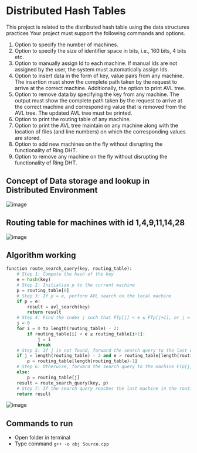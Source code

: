 # Distributed Hash Tables

This project is related to the distributed hash table using the data structures practices 
Your project must support the following commands and options.
1. Option to specify the number of machines.
2. Option to specify the size of identifier space in bits, i.e., 160 bits, 4 bits etc.
3. Option to manually assign Id to each machine. If manual Ids are not assigned by the user, the
system must automatically assign Ids.
4. Option to insert data in the form of key, value pairs from any machine. The insertion must show the
complete path taken by the request to arrive at the correct machine. Additionally, the option to print
AVL tree.
5. Option to remove data by specifying the key from any machine. The output must show the
complete path taken by the request to arrive at the correct machine and corresponding value that is
removed from the AVL tree. The updated AVL tree must be printed.
6. Option to print the routing table of any machine.
7. Option to print the AVL tree maintain on any machine along with the location of files (and line
numbers) on which the corresponding values are stored.
8. Option to add new machines on the fly without disrupting the functionality of Ring DHT.
9. Option to remove any machine on the fly without disrupting the functionality of Ring DHT.

## Concept of Data storage and lookup in Distributed Environment
![image](https://user-images.githubusercontent.com/63167737/235335963-3818a75e-8f5a-4856-abd4-19b3c9355e36.png)
## Routing table for machines with id 1,4,9,11,14,28
![image](https://user-images.githubusercontent.com/63167737/235336059-937841bf-1fef-4262-8c72-a84828d594f0.png)
## Algorithm working

```python
function route_search_query(key, routing_table):
    # Step 1: Compute the hash of the key
    e = hash(key)
    # Step 2: Initialize p to the current machine
    p = routing_table[0]
    # Step 3: If p = e, perform AVL search on the local machine
    if p = e:
        result = avl_search(key)
        return result
    # Step 4: Find the index j such that FTp[j] < e ≤ FTp[j+1], or j = 0 if e ≤ FTp[1]
    j = 0
    for i = 0 to length(routing_table) - 2:
        if routing_table[i] < e ≤ routing_table[i+1]:
            j = i
            break
    # Step 5: If j is not found, forward the search query to the last entry in the routing table
    if j = length(routing_table) - 2 and e > routing_table[length(routing_table)-1]:
        p = routing_table[length(routing_table)-1]
    # Step 6: Otherwise, forward the search query to the machine FTp[j] and repeat the process
    else:
        p = routing_table[j]
    result = route_search_query(key, p)
    # Step 7: If the search query reaches the last machine in the routing table without finding a value for the key, return None
    return result
```

![image](https://user-images.githubusercontent.com/63167737/235336082-725e8f01-b2da-40ea-b8f9-48ae1f08663f.png)


## Commands to run 
- Open folder in terminal
- Type command
        ```
        g++ -o obj Source.cpp
        ```
